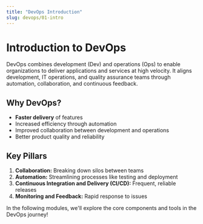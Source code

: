 ```yaml
---
title: "DevOps Introduction"
slug: devops/01-intro
---
```


# Introduction to DevOps

DevOps combines development (Dev) and operations (Ops) to enable organizations to deliver applications and services at high velocity. It aligns development, IT operations, and quality assurance teams through automation, collaboration, and continuous feedback.

## Why DevOps?

- **Faster delivery** of features
- Increased efficiency through automation
- Improved collaboration between development and operations
- Better product quality and reliability

## Key Pillars

1. **Collaboration:** Breaking down silos between teams
2. **Automation:** Streamlining processes like testing and deployment
3. **Continuous Integration and Delivery (CI/CD):** Frequent, reliable releases
4. **Monitoring and Feedback:** Rapid response to issues

In the following modules, we'll explore the core components and tools in the DevOps journey!

